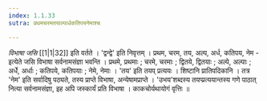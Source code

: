 ```yaml
---
index: 1.1.33
sutra: प्रथमचरमतयाल्पार्धकतिपयनेमाश्च

---
```

_विभाषा जसि_ [[1|1|32]] इति वर्तते । 'द्वन्द्वे' इति निवृत्तम् । प्रथम, चरम, तय, अल्प, अर्ध, कतिपय, नेम - इत्येते जसि विभाषा सर्वनामसंज्ञा भवन्ति । प्रथमे, प्रथमाः ; चरमे, चरमाः ; द्वितये, द्वितयाः ; अल्पे, अल्पाः ; अर्धे, अर्धाः ; कतिपये, कतिपयाः ; नेमे, नेमाः । 'तय' इति तयप् प्रत्ययः । शिष्टानि प्रातिपदिकानि । तत्र 'नेम' इति सर्वादिषु पठ्यते, तस्य प्राप्ते विभाषा, अन्येषामप्राप्ते । 'उभय'शब्दस्य तयप्प्रत्ययान्तस्य गणे पाठात् नित्या सर्वनामसंज्ञा,  इह अपि जस्कार्यं प्रति विभाषा । काकचोर्यथायोगं वृत्तिः ॥